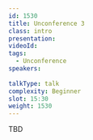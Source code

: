 ```yaml
---
id: 1530
title: Unconference 3
class: intro
presentation:
videoId:
tags:
  - Unconference
speakers:
  
talkType: talk
complexity: Beginner
slot: 15:30
weight: 1530
---
```


TBD
